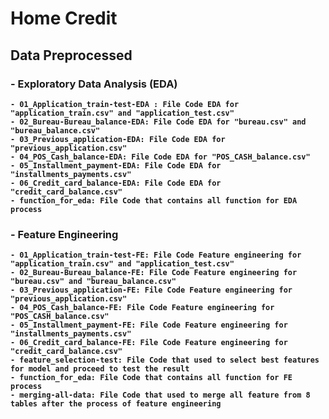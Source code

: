 # Home Credit
## Data Preprocessed
### - <b>Exploratory Data Analysis (EDA)<b>
    - 01_Application_train-test-EDA : File Code EDA for "application_train.csv" and "application_test.csv"
    - 02_Bureau-Bureau_balance-EDA: File Code EDA for "bureau.csv" and "bureau_balance.csv"
    - 03_Previous_application-EDA: File Code EDA for "previous_application.csv"
    - 04_POS_Cash_balance-EDA: File Code EDA for "POS_CASH_balance.csv"
    - 05_Installment_payment-EDA: File Code EDA for "installments_payments.csv"
    - 06_Credit_card_balance-EDA: File Code EDA for "credit_card_balance.csv"
    - function_for_eda: File Code that contains all function for EDA process 
### - <b>Feature Engineering<b>
    - 01_Application_train-test-FE: File Code Feature engineering for "application_train.csv" and "application_test.csv"
    - 02_Bureau-Bureau_balance-FE: File Code Feature engineering for "bureau.csv" and "bureau_balance.csv"
    - 03_Previous_application-FE: File Code Feature engineering for "previous_application.csv"
    - 04_POS_Cash_balance-FE: File Code Feature engineering for "POS_CASH_balance.csv"
    - 05_Installment_payment-FE: File Code Feature engineering for "installments_payments.csv"
    - 06_Credit_card_balance-FE: File Code Feature engineering for "credit_card_balance.csv"
    - feature_selection-test: File Code that used to select best features for model and proceed to test the result
    - function_for_eda: File Code that contains all function for FE process 
    - merging-all-data: File Code that used to merge all feature from 8 tables after the process of feature engineering
